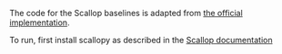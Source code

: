 The code for the Scallop baselines is adapted from [the official implementation](https://github.com/scallop-lang/scallop/blob/07d884308fecc2f0c1d37d3186309987dd52c938/experiments/mnist/sum_double_2.py).

To run, first install scallopy as described in the [Scallop documentation](https://www.scallop-lang.org/download.html)